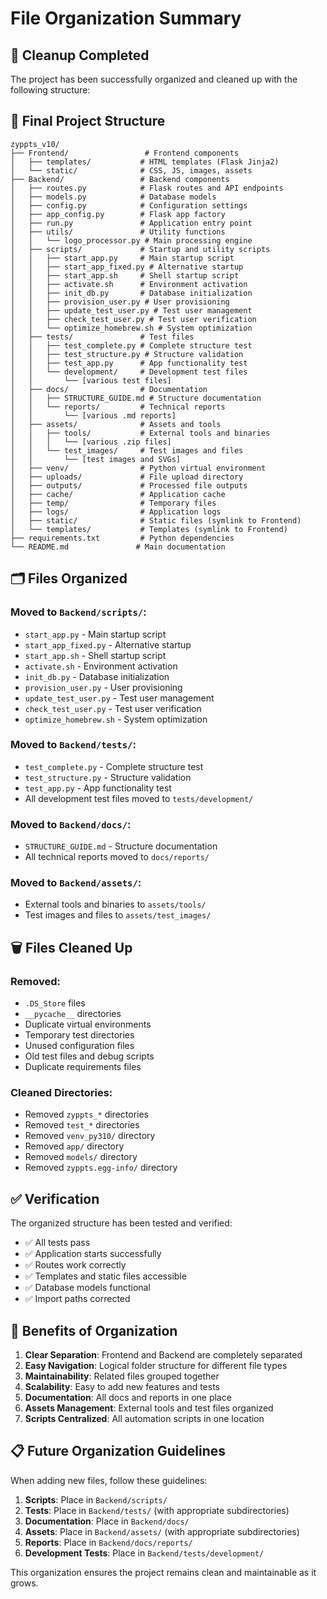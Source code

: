 # File Organization Summary

## 🧹 Cleanup Completed

The project has been successfully organized and cleaned up with the following structure:

## 📁 Final Project Structure

```
zyppts_v10/
├── Frontend/                 # Frontend components
│   ├── templates/           # HTML templates (Flask Jinja2)
│   └── static/              # CSS, JS, images, assets
├── Backend/                 # Backend components
│   ├── routes.py            # Flask routes and API endpoints
│   ├── models.py            # Database models
│   ├── config.py            # Configuration settings
│   ├── app_config.py        # Flask app factory
│   ├── run.py               # Application entry point
│   ├── utils/               # Utility functions
│   │   └── logo_processor.py # Main processing engine
│   ├── scripts/             # Startup and utility scripts
│   │   ├── start_app.py     # Main startup script
│   │   ├── start_app_fixed.py # Alternative startup
│   │   ├── start_app.sh     # Shell startup script
│   │   ├── activate.sh      # Environment activation
│   │   ├── init_db.py       # Database initialization
│   │   ├── provision_user.py # User provisioning
│   │   ├── update_test_user.py # Test user management
│   │   ├── check_test_user.py # Test user verification
│   │   └── optimize_homebrew.sh # System optimization
│   ├── tests/               # Test files
│   │   ├── test_complete.py # Complete structure test
│   │   ├── test_structure.py # Structure validation
│   │   ├── test_app.py      # App functionality test
│   │   └── development/     # Development test files
│   │       └── [various test files]
│   ├── docs/                # Documentation
│   │   ├── STRUCTURE_GUIDE.md # Structure documentation
│   │   └── reports/         # Technical reports
│   │       └── [various .md reports]
│   ├── assets/              # Assets and tools
│   │   ├── tools/           # External tools and binaries
│   │   │   └── [various .zip files]
│   │   └── test_images/     # Test images and files
│   │       └── [test images and SVGs]
│   ├── venv/                # Python virtual environment
│   ├── uploads/             # File upload directory
│   ├── outputs/             # Processed file outputs
│   ├── cache/               # Application cache
│   ├── temp/                # Temporary files
│   ├── logs/                # Application logs
│   ├── static/              # Static files (symlink to Frontend)
│   └── templates/           # Templates (symlink to Frontend)
├── requirements.txt         # Python dependencies
└── README.md               # Main documentation
```

## 🗂️ Files Organized

### Moved to `Backend/scripts/`:
- `start_app.py` - Main startup script
- `start_app_fixed.py` - Alternative startup
- `start_app.sh` - Shell startup script
- `activate.sh` - Environment activation
- `init_db.py` - Database initialization
- `provision_user.py` - User provisioning
- `update_test_user.py` - Test user management
- `check_test_user.py` - Test user verification
- `optimize_homebrew.sh` - System optimization

### Moved to `Backend/tests/`:
- `test_complete.py` - Complete structure test
- `test_structure.py` - Structure validation
- `test_app.py` - App functionality test
- All development test files moved to `tests/development/`

### Moved to `Backend/docs/`:
- `STRUCTURE_GUIDE.md` - Structure documentation
- All technical reports moved to `docs/reports/`

### Moved to `Backend/assets/`:
- External tools and binaries to `assets/tools/`
- Test images and files to `assets/test_images/`

## 🗑️ Files Cleaned Up

### Removed:
- `.DS_Store` files
- `__pycache__` directories
- Duplicate virtual environments
- Temporary test directories
- Unused configuration files
- Old test files and debug scripts
- Duplicate requirements files

### Cleaned Directories:
- Removed `zyppts_*` directories
- Removed `test_*` directories
- Removed `venv_py310/` directory
- Removed `app/` directory
- Removed `models/` directory
- Removed `zyppts.egg-info/` directory

## ✅ Verification

The organized structure has been tested and verified:
- ✅ All tests pass
- ✅ Application starts successfully
- ✅ Routes work correctly
- ✅ Templates and static files accessible
- ✅ Database models functional
- ✅ Import paths corrected

## 🚀 Benefits of Organization

1. **Clear Separation**: Frontend and Backend are completely separated
2. **Easy Navigation**: Logical folder structure for different file types
3. **Maintainability**: Related files grouped together
4. **Scalability**: Easy to add new features and tests
5. **Documentation**: All docs and reports in one place
6. **Assets Management**: External tools and test files organized
7. **Scripts Centralized**: All automation scripts in one location

## 📋 Future Organization Guidelines

When adding new files, follow these guidelines:

1. **Scripts**: Place in `Backend/scripts/`
2. **Tests**: Place in `Backend/tests/` (with appropriate subdirectories)
3. **Documentation**: Place in `Backend/docs/`
4. **Assets**: Place in `Backend/assets/` (with appropriate subdirectories)
5. **Reports**: Place in `Backend/docs/reports/`
6. **Development Tests**: Place in `Backend/tests/development/`

This organization ensures the project remains clean and maintainable as it grows. 